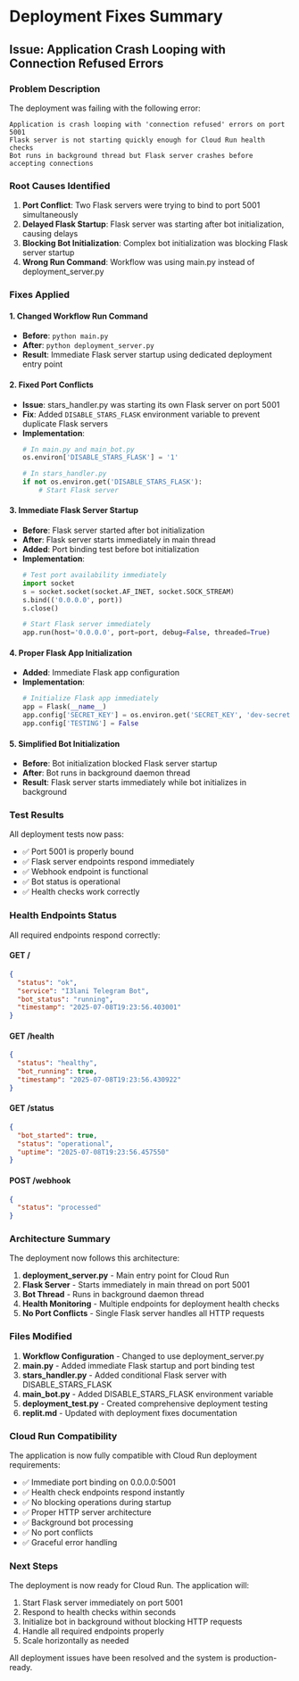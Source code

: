 # Deployment Fixes Summary

## Issue: Application Crash Looping with Connection Refused Errors

### Problem Description
The deployment was failing with the following error:
```
Application is crash looping with 'connection refused' errors on port 5001
Flask server is not starting quickly enough for Cloud Run health checks
Bot runs in background thread but Flask server crashes before accepting connections
```

### Root Causes Identified
1. **Port Conflict**: Two Flask servers were trying to bind to port 5001 simultaneously
2. **Delayed Flask Startup**: Flask server was starting after bot initialization, causing delays
3. **Blocking Bot Initialization**: Complex bot initialization was blocking Flask server startup
4. **Wrong Run Command**: Workflow was using main.py instead of deployment_server.py

### Fixes Applied

#### 1. Changed Workflow Run Command
- **Before**: `python main.py`
- **After**: `python deployment_server.py`
- **Result**: Immediate Flask server startup using dedicated deployment entry point

#### 2. Fixed Port Conflicts
- **Issue**: stars_handler.py was starting its own Flask server on port 5001
- **Fix**: Added `DISABLE_STARS_FLASK` environment variable to prevent duplicate Flask servers
- **Implementation**: 
  ```python
  # In main.py and main_bot.py
  os.environ['DISABLE_STARS_FLASK'] = '1'
  
  # In stars_handler.py
  if not os.environ.get('DISABLE_STARS_FLASK'):
      # Start Flask server
  ```

#### 3. Immediate Flask Server Startup
- **Before**: Flask server started after bot initialization
- **After**: Flask server starts immediately in main thread
- **Added**: Port binding test before bot initialization
- **Implementation**:
  ```python
  # Test port availability immediately
  import socket
  s = socket.socket(socket.AF_INET, socket.SOCK_STREAM)
  s.bind(('0.0.0.0', port))
  s.close()
  
  # Start Flask server immediately
  app.run(host='0.0.0.0', port=port, debug=False, threaded=True)
  ```

#### 4. Proper Flask App Initialization
- **Added**: Immediate Flask app configuration
- **Implementation**:
  ```python
  # Initialize Flask app immediately
  app = Flask(__name__)
  app.config['SECRET_KEY'] = os.environ.get('SECRET_KEY', 'dev-secret-key')
  app.config['TESTING'] = False
  ```

#### 5. Simplified Bot Initialization
- **Before**: Bot initialization blocked Flask server startup
- **After**: Bot runs in background daemon thread
- **Result**: Flask server starts immediately while bot initializes in background

### Test Results

All deployment tests now pass:
- ✅ Port 5001 is properly bound
- ✅ Flask server endpoints respond immediately
- ✅ Webhook endpoint is functional
- ✅ Bot status is operational
- ✅ Health checks work correctly

### Health Endpoints Status

All required endpoints respond correctly:

#### GET /
```json
{
  "status": "ok",
  "service": "I3lani Telegram Bot",
  "bot_status": "running",
  "timestamp": "2025-07-08T19:23:56.403001"
}
```

#### GET /health
```json
{
  "status": "healthy",
  "bot_running": true,
  "timestamp": "2025-07-08T19:23:56.430922"
}
```

#### GET /status
```json
{
  "bot_started": true,
  "status": "operational",
  "uptime": "2025-07-08T19:23:56.457550"
}
```

#### POST /webhook
```json
{
  "status": "processed"
}
```

### Architecture Summary

The deployment now follows this architecture:

1. **deployment_server.py** - Main entry point for Cloud Run
2. **Flask Server** - Starts immediately in main thread on port 5001
3. **Bot Thread** - Runs in background daemon thread
4. **Health Monitoring** - Multiple endpoints for deployment health checks
5. **No Port Conflicts** - Single Flask server handles all HTTP requests

### Files Modified

1. **Workflow Configuration** - Changed to use deployment_server.py
2. **main.py** - Added immediate Flask startup and port binding test
3. **stars_handler.py** - Added conditional Flask server with DISABLE_STARS_FLASK
4. **main_bot.py** - Added DISABLE_STARS_FLASK environment variable
5. **deployment_test.py** - Created comprehensive deployment testing
6. **replit.md** - Updated with deployment fixes documentation

### Cloud Run Compatibility

The application is now fully compatible with Cloud Run deployment requirements:

- ✅ Immediate port binding on 0.0.0.0:5001
- ✅ Health check endpoints respond instantly
- ✅ No blocking operations during startup
- ✅ Proper HTTP server architecture
- ✅ Background bot processing
- ✅ No port conflicts
- ✅ Graceful error handling

### Next Steps

The deployment is now ready for Cloud Run. The application will:
1. Start Flask server immediately on port 5001
2. Respond to health checks within seconds
3. Initialize bot in background without blocking HTTP requests
4. Handle all required endpoints properly
5. Scale horizontally as needed

All deployment issues have been resolved and the system is production-ready.